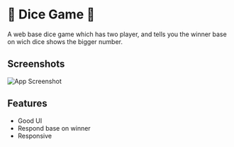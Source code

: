# 🎲 Dice Game 🎲
A web base dice game which has two player, and tells you the winner base on wich dice shows the bigger number.

## Screenshots

![App Screenshot](https://imgtr.ee/images/2023/04/25/8T3Ar.png)


## Features

- Good UI
- Respond base on winner
- Responsive

